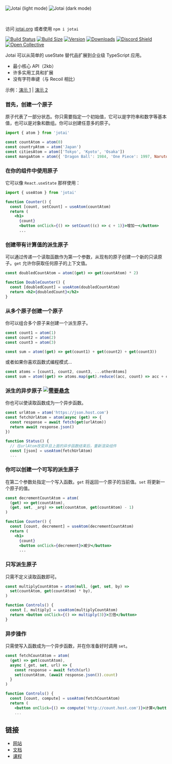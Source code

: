 <br>

![Jotai (light mode)](./img/jotai-header-light.png#gh-light-mode-only)
![Jotai (dark mode)](./img/jotai-header-dark.png#gh-dark-mode-only)

<br>

访问 [jotai.org](https://jotai.org) 或者使用 `npm i jotai`

[![Build Status](https://img.shields.io/github/actions/workflow/status/pmndrs/jotai/lint-and-type.yml?branch=main&style=flat&colorA=000000&colorB=000000)](https://github.com/pmndrs/jotai/actions?query=workflow%3ALint)
[![Build Size](https://img.shields.io/bundlephobia/minzip/jotai?label=bundle%20size&style=flat&colorA=000000&colorB=000000)](https://bundlephobia.com/result?p=jotai)
[![Version](https://img.shields.io/npm/v/jotai?style=flat&colorA=000000&colorB=000000)](https://www.npmjs.com/package/jotai)
[![Downloads](https://img.shields.io/npm/dt/jotai.svg?style=flat&colorA=000000&colorB=000000)](https://www.npmjs.com/package/jotai)
[![Discord Shield](https://img.shields.io/discord/740090768164651008?style=flat&colorA=000000&colorB=000000&label=discord&logo=discord&logoColor=ffffff)](https://discord.gg/poimandres)
[![Open Collective](https://img.shields.io/opencollective/all/jotai?style=flat&colorA=000000&colorB=000000)](https://opencollective.com/jotai)

Jotai 可以从简单的 useState 替代品扩展到企业级 TypeScript 应用。

- 最小核心 API（2kb）
- 许多实用工具和扩展
- 没有字符串键（与 Recoil 相比）

示例：[演示 1](https://codesandbox.io/s/jotai-demo-47wvh) |
[演示 2](https://codesandbox.io/s/jotai-demo-forked-x2g5d)

### 首先，创建一个原子

原子代表了一部分状态。你只需要指定一个初始值，它可以是字符串和数字等基本值，也可以是对象和数组。你可以创建任意多的原子。

```jsx
import { atom } from 'jotai'

const countAtom = atom(0)
const countryAtom = atom('Japan')
const citiesAtom = atom(['Tokyo', 'Kyoto', 'Osaka'])
const mangaAtom = atom({ 'Dragon Ball': 1984, 'One Piece': 1997, Naruto: 1999 })
```

### 在你的组件中使用原子

它可以像 `React.useState` 那样使用：

```jsx
import { useAtom } from 'jotai'

function Counter() {
  const [count, setCount] = useAtom(countAtom)
  return (
    <h1>
      {count}
      <button onClick={() => setCount((c) => c + 1)}>增加一</button>
      ...
```

### 创建带有计算值的派生原子

可以通过传递一个读取函数作为第一个参数，从现有的原子创建一个新的只读原子。`get` 允许你获取任何原子的上下文值。

```jsx
const doubledCountAtom = atom((get) => get(countAtom) * 2)

function DoubleCounter() {
  const [doubledCount] = useAtom(doubledCountAtom)
  return <h2>{doubledCount}</h2>
}
```

### 从多个原子创建一个原子

你可以组合多个原子来创建一个派生原子。

```jsx
const count1 = atom(1)
const count2 = atom(2)
const count3 = atom(3)

const sum = atom((get) => get(count1) + get(count2) + get(count3))
```

或者如果你喜欢函数式编程模式...

```jsx
const atoms = [count1, count2, count3, ...otherAtoms]
const sum = atom((get) => atoms.map(get).reduce((acc, count) => acc + count))
```

### 派生的异步原子 [<img src="https://img.shields.io/badge/-needs_suspense-black" alt="需要悬念" />](https://react.dev/reference/react/Suspense)

你也可以使读取函数成为一个异步函数。

```jsx
const urlAtom = atom('https://json.host.com')
const fetchUrlAtom = atom(async (get) => {
  const response = await fetch(get(urlAtom))
  return await response.json()
})

function Status() {
  // 在urlAtom改变并且上面的异步函数结束后，重新渲染组件
  const [json] = useAtom(fetchUrlAtom)
  ...
```

### 你可以创建一个可写的派生原子

在第二个参数处指定一个写入函数。`get` 将返回一个原子的当前值。`set` 将更新一个原子的值。

```jsx
const decrementCountAtom = atom(
  (get) => get(countAtom),
  (get, set, _arg) => set(countAtom, get(countAtom) - 1)
)

function Counter() {
  const [count, decrement] = useAtom(decrementCountAtom)
  return (
    <h1>
      {count}
      <button onClick={decrement}>减少</button>
      ...
```

### 只写派生原子

只需不定义读取函数即可。

```jsx
const multiplyCountAtom = atom(null, (get, set, by) =>
  set(countAtom, get(countAtom) * by),
)

function Controls() {
  const [, multiply] = useAtom(multiplyCountAtom)
  return <button onClick={() => multiply(3)}>三倍</button>
}
```

### 异步操作

只需使写入函数成为一个异步函数，并在你准备好时调用 `set`。

```jsx
const fetchCountAtom = atom(
  (get) => get(countAtom),
  async (_get, set, url) => {
    const response = await fetch(url)
    set(countAtom, (await response.json()).count)
  }
)

function Controls() {
  const [count, compute] = useAtom(fetchCountAtom)
  return (
    <button onClick={() => compute('http://count.host.com')}>计算</button>
    ...
```

## 链接

- [网站](https://jotai.org)
- [文档](https://jotai.org/docs)
- [课程](https://egghead.io/courses/manage-application-state-with-jotai-atoms-2c3a29f0)
